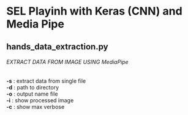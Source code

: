 # SEL Playinh with Keras (CNN) and Media Pipe

## hands_data_extraction.py 
###### EXTRACT DATA FROM IMAGE USING MediaPipe
**-s** : extract data from single file </br>
**-d** : path to directory </br>
**-o** : output name file </br>
**-i** : show processed image </br>
**-c** : show max verbose </br>
